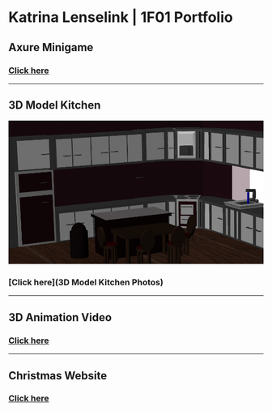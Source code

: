 # Katrina Lenselink | 1F01 Portfolio

## Axure Minigame 
### [Click here](http://127.0.0.1:32767/start.html#p=shadow_start_page&g=1) 

-------------------------------------------------------------------------------------------------------------------------

## 3D Model Kitchen 
![](images/Kitchen_View_2.png)
### [Click here](3D Model Kitchen Photos)
-------------------------------------------------------------------------------------------------------------------------

## 3D Animation Video 
### [Click here](3Dvideo.html)

-------------------------------------------------------------------------------------------------------------------------
## Christmas Website 
### [Click here](FinalWebsiteAssignment-master/MainPage.html)
